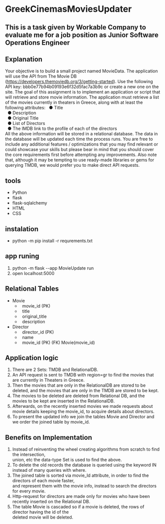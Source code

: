 # GreekCinemasMoviesUpdater

## This is a task given by Workable Company to evaluate me for a job position as Junior Software Operations Engineer

## Explanation 
Your objective is to build a small project named MovieData. The application will use the API
from The Movie DB (https://developers.themoviedb.org/3/getting-started). Use the following
API key: bbb0e77b94b09193e6f32d5fac7a3b9c or create a new one on the site.
The goal of this assignment is to implement an application or script that will retrieve and
store movie information.
The application must retrieve a list of the movies currently in theaters in Greece, along with
at least the following attributes:
 &nbsp; ● Title <br>
 &nbsp; ● Description <br>
 &nbsp; ● Original Title <br>
 &nbsp; ● List of Directors <br>
 &nbsp; ● The IMDB link to the profile of each of the directors <br>
All the above information will be stored in a relational database. The data in the database will
be updated each time the process runs.
You are free to include any additional features / optimizations that you may find relevant or
could showcase your skills but please bear in mind that you should cover the core
requirements first before attempting any improvements. Also note that, although it may be
tempting to use ready-made libraries or gems for querying TMDB, we would prefer you to
make direct API requests.

## tools
* Python
* flask
* flask-sqlalchemy
* HTML
* CSS

## instalation
* python -m pip install -r requrements.txt

## app runing
1) python -m flask --app MovieUpdate run
2) open localhost:5000


## Relational Tables
* Movie
  - &nbsp; movie_id (PK)
  - &nbsp; title
  - &nbsp; original_title
  - &nbsp; description
* Director
  - &nbsp; director_id (PK)
  - &nbsp; name
  - &nbsp; movie_id (PK) (FK) Movie(movie_id)
 
 ## Application logic
 1) There are 2 Sets: TMDB and RelationalDB.
 2) An API request is sent to TMDB with region=gr to find the movies that are currently in Theaters in Greece.
 3) Then the movies that are only in the RelationalDB are stored to be deleted, and the movies that are only in the TMDB are stored to be kept.
 4) The movies to be deleted are deleted from Relational DB, and the movies to be kept are inserted in the RelationalDB.
 5) Afterwards, on the recently inserted movies we made requests about movie details keeping the movie_id, to acquire details about directors.
 6) To present the updated info we join the tables Movie and Director and we order the joined table by movie_id.

## Benefits on Implementation
1) Instead of reinventing the wheel creating algorithms from scratch to find the intersection,<br>union, etc the data-type Set is used to find the above.
2) To delete the old records the database is queried using the keyword IN instead of many queries with where.
3) The joined table is sorted via movie_Id attribute, in order to find the directors of each movie faster,<br>and represent them with the movie info, instead to search the directors for every movie.
4) Http-request for directors are made only for movies who have been recently inserted on the Relational DB.
5) The table Movie is cascaded so if a movie is deleted, the rows of director having the id of the<br>deleted movie will be deleted.

